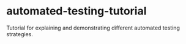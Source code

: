 # automated-testing-tutorial
Tutorial for explaining and demonstrating different automated testing strategies.
